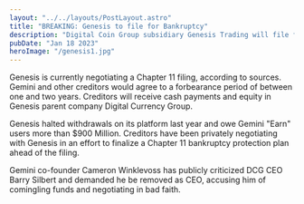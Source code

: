 ```yaml
---
layout: "../../layouts/PostLayout.astro"
title: "BREAKING: Genesis to file for Bankruptcy"
description: "Digital Coin Group subsidiary Genesis Trading will file for bankruptcy according to Bloomberg"
pubDate: "Jan 18 2023"
heroImage: "/genesis1.jpg"
---
```


Genesis is currently negotiating a Chapter 11 filing, according to sources.
Gemini and other creditors would agree to a forbearance period of between one and two years. Creditors will receive cash payments and equity in Genesis parent company Digital Currency Group.

Genesis halted withdrawals on its platform last year and owe Gemini "Earn" users more than $900 Million. 
Creditors have been privately negotiating with Genesis in an effort to finalize a Chapter 11 bankruptcy protection plan ahead of the filing.

Gemini co-founder Cameron Winklevoss has publicly criticized DCG CEO Barry Silbert and demanded he be removed as CEO, accusing him of comingling funds and negotiating in bad faith.
